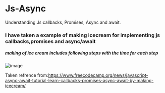 # Js-Async

Understanding Js callbacks, Promises, Async and await.

### I have taken a example of making icecream for implementing js callbacks,promises and async/await
##### making of ice cream includes following steps with the time for each step
![image](https://user-images.githubusercontent.com/62611761/166115306-58fb2a7f-ee23-416c-b520-59c6e6563331.png)

Taken refrence from:https://www.freecodecamp.org/news/javascript-async-await-tutorial-learn-callbacks-promises-async-await-by-making-icecream/
